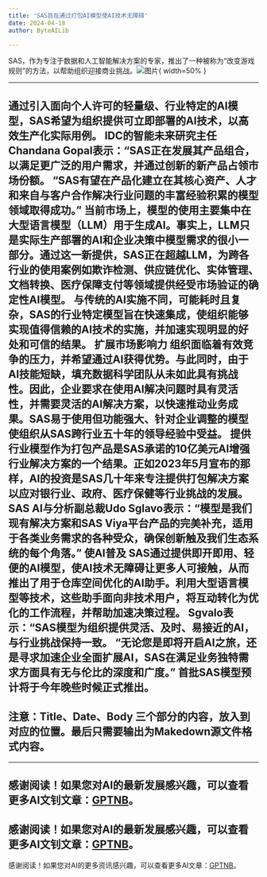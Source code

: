 ```yaml
---
title: 'SAS旨在通过打包AI模型使AI技术无障碍'
date: 2024-04-18
author: ByteAILib

---
```


SAS，作为专注于数据和人工智能解决方案的专家，推出了一种被称为“改变游戏规则”的方法，以帮助组织迎接商业挑战。![图片](https://www.artificialintelligence-news.com/wp-content/uploads/sites/9/2024/04/possessed-photography-jIBMSMs4_kA-unsplash.jpg){ width=50% }

---

通过引入面向个人许可的轻量级、行业特定的AI模型，SAS希望为组织提供可立即部署的AI技术，以高效生产化实际用例。
IDC的智能未来研究主任Chandana Gopal表示：“SAS正在发展其产品组合，以满足更广泛的用户需求，并通过创新的新产品占领市场份额。
“SAS有望在产品化建立在其核心资产、人才和来自与客户合作解决行业问题的丰富经验积累的模型领域取得成功。”
当前市场上，模型的使用主要集中在大型语言模型（LLM）用于生成AI。事实上，LLM只是实际生产部署的AI和企业决策中模型需求的很小一部分。通过这一新提供，SAS正在超越LLM，为跨各行业的使用案例如欺诈检测、供应链优化、实体管理、文档转换、医疗保障支付等领域提供经受市场验证的确定性AI模型。
与传统的AI实施不同，可能耗时且复杂，SAS的行业特定模型旨在快速集成，使组织能够实现值得信赖的AI技术的实施，并加速实现明显的好处和可信的结果。
扩展市场影响力
组织面临着有效竞争的压力，并希望通过AI获得优势。与此同时，由于AI技能短缺，填充数据科学团队从未如此具有挑战性。因此，企业要求在使用AI解决问题时具有灵活性，并需要灵活的AI解决方案，以快速推动业务成果。SAS易于使用但功能强大、针对企业调整的模型使组织从SAS跨行业五十年的领导经验中受益。
提供行业模型作为打包产品是SAS承诺的10亿美元AI增强行业解决方案的一个结果。正如2023年5月宣布的那样，AI的投资是SAS几十年来专注提供打包解决方案以应对银行业、政府、医疗保健等行业挑战的发展。
SAS AI与分析副总裁Udo Sglavo表示：“模型是我们现有解决方案和SAS Viya平台产品的完美补充，适用于各类业务需求的各种受众，确保创新触及我们生态系统的每个角落。”
使AI普及
SAS通过提供即开即用、轻便的AI模型，使AI技术无障碍让更多人可接触，从而推出了用于仓库空间优化的AI助手。利用大型语言模型等技术，这些助手面向非技术用户，将互动转化为优化的工作流程，并帮助加速决策过程。
Sgvalo表示：“SAS模型为组织提供灵活、及时、易接近的AI，与行业挑战保持一致。
“无论您是即将开启AI之旅，还是寻求加速企业全面扩展AI，SAS在满足业务独特需求方面具有无与伦比的深度和广度。”
首批SAS模型预计将于今年晚些时候正式推出。
---
注意：Title、Date、Body 三个部分的内容，放入到对应的位置。最后只需要输出为Makedown源文件格式内容。
---

---
感谢阅读！如果您对AI的最新发展感兴趣，可以查看更多AI文钊文章：[GPTNB](https://gptnb.com)。
---
感谢阅读！如果您对AI的最新发展感兴趣，可以查看更多AI文钊文章：[GPTNB](https://gptnb.com)。
---
感谢阅读！如果您对AI的更多资讯感兴趣，可以查看更多AI文章：[GPTNB](https://gptnb.com)。
